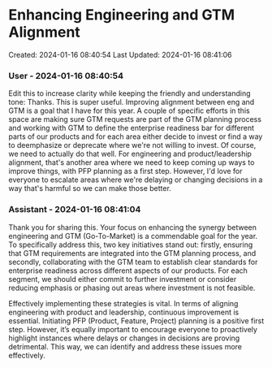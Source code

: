 # Enhancing Engineering and GTM Alignment

Created: 2024-01-16 08:40:54
Last Updated: 2024-01-16 08:41:06

### User - 2024-01-16 08:40:54

Edit this to increase clarity while keeping the friendly and understanding tone: Thanks. This is super useful. Improving alignment between eng and GTM is a goal that I have for this year. A couple of specific efforts in this space are making sure GTM requests are part of the GTM planning process and working with GTM to define the enterprise readiness bar for different parts of our products and for each area either decide to invest or find a way to deemphasize or deprecate where we're not willing to invest. Of course, we need to actually do that well. For engineering and product/leadership alignment, that's another area where we need to keep coming up ways to improve things, with PFP planning as a first step. However, I'd love for everyone to escalate areas where we're delaying or changing decisions in a way that's harmful so we can make those better. 

### Assistant - 2024-01-16 08:41:04

Thank you for sharing this. Your focus on enhancing the synergy between engineering and GTM (Go-To-Market) is a commendable goal for the year. To specifically address this, two key initiatives stand out: firstly, ensuring that GTM requirements are integrated into the GTM planning process, and secondly, collaborating with the GTM team to establish clear standards for enterprise readiness across different aspects of our products. For each segment, we should either commit to further investment or consider reducing emphasis or phasing out areas where investment is not feasible.

Effectively implementing these strategies is vital. In terms of aligning engineering with product and leadership, continuous improvement is essential. Initiating PFP (Product, Feature, Project) planning is a positive first step. However, it’s equally important to encourage everyone to proactively highlight instances where delays or changes in decisions are proving detrimental. This way, we can identify and address these issues more effectively.

